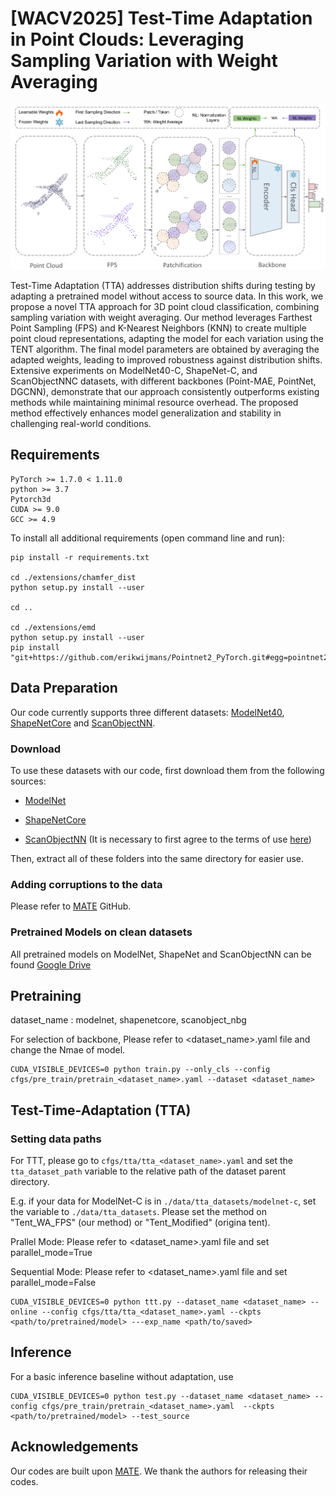 # [WACV2025] Test-Time Adaptation in Point Clouds: Leveraging Sampling Variation with Weight Averaging

![image](./figures/main_net.png)

Test-Time Adaptation (TTA) addresses distribution shifts during testing by adapting a pretrained model without access to source data. In this work, we propose a novel
TTA approach for 3D point cloud classification, combining sampling variation with weight averaging. Our method leverages Farthest Point Sampling (FPS) and K-Nearest
Neighbors (KNN) to create multiple point cloud representations, adapting the model for each variation using the TENT algorithm. The final model parameters are obtained
by averaging the adapted weights, leading to improved robustness against distribution shifts. Extensive experiments on ModelNet40-C, ShapeNet-C, and ScanObjectNNC datasets, with different backbones (Point-MAE, PointNet, DGCNN), demonstrate that our approach consistently outperforms existing methods while maintaining minimal resource overhead. The proposed method effectively enhances model generalization and stability in challenging real-world conditions.


## Requirements
```
PyTorch >= 1.7.0 < 1.11.0  
python >= 3.7  
Pytorch3d
CUDA >= 9.0  
GCC >= 4.9  
```
To install all additional requirements (open command line and run):
```
pip install -r requirements.txt

cd ./extensions/chamfer_dist
python setup.py install --user

cd ..

cd ./extensions/emd
python setup.py install --user
pip install "git+https://github.com/erikwijmans/Pointnet2_PyTorch.git#egg=pointnet2_ops&subdirectory=pointnet2_ops_lib"
```

## Data Preparation
Our code currently supports three different datasets: [ModelNet40](https://arxiv.org/abs/1406.5670), [ShapeNetCore](https://arxiv.org/abs/1512.03012) and [ScanObjectNN](https://arxiv.org/abs/1908.04616).
  
### Download
To use these datasets with our code, first download them from the following sources:  
- [ModelNet](https://shapenet.cs.stanford.edu/media/modelnet40_normal_resampled.zip) 

- [ShapeNetCore](https://cloud.tsinghua.edu.cn/f/06a3c383dc474179b97d/)

- [ScanObjectNN](https://hkust-vgd.ust.hk/scanobjectnn/h5_files.zip) (It is necessary to first agree to the terms of use [here](https://forms.gle/g29a6qSgjatjb1vZ6))  

Then, extract all of these folders into the same directory for easier use.

### Adding corruptions to the data
Please refer to [MATE](https://github.com/jmiemirza/MATE) GitHub. 

### Pretrained Models on clean datasets
All pretrained models on ModelNet, ShapeNet and ScanObjectNN can be found [Google Drive](https://drive.google.com/drive/folders/1wUH7gInq5OHwNo5c6bOVYMeguwZiEA0B?usp=sharing)



## Pretraining

dataset_name : modelnet, shapenetcore, scanobject_nbg

For selection of backbone, Please refer to <dataset_name>.yaml file and change the Nmae of model.
```
CUDA_VISIBLE_DEVICES=0 python train.py --only_cls --config cfgs/pre_train/pretrain_<dataset_name>.yaml --dataset <dataset_name>
```

## Test-Time-Adaptation (TTA)
### Setting data paths 
For TTT, please go to `cfgs/tta/tta_<dataset_name>.yaml` and set the `tta_dataset_path` variable to the relative path of the dataset parent directory.  

E.g. if your data for ModelNet-C is in `./data/tta_datasets/modelnet-c`, set the variable to `./data/tta_datasets`. Please set the method on "Tent_WA_FPS" (our method) or "Tent_Modified" (origina tent).

Prallel Mode: Please refer to <dataset_name>.yaml file and set parallel_mode=True

Sequential Mode: Please refer to <dataset_name>.yaml file and set parallel_mode=False
```
CUDA_VISIBLE_DEVICES=0 python ttt.py --dataset_name <dataset_name> --online --config cfgs/tta/tta_<dataset_name>.yaml --ckpts <path/to/pretrained/model> ---exp_name <path/to/saved>
```

## Inference

For a basic inference baseline without adaptation, use
```
CUDA_VISIBLE_DEVICES=0 python test.py --dataset_name <dataset_name> --config cfgs/pre_train/pretrain_<dataset_name>.yaml  --ckpts <path/to/pretrained/model> --test_source
```

## Acknowledgements
Our codes are built upon [MATE](https://github.com/jmiemirza/MATE). We thank the authors for releasing their codes.
